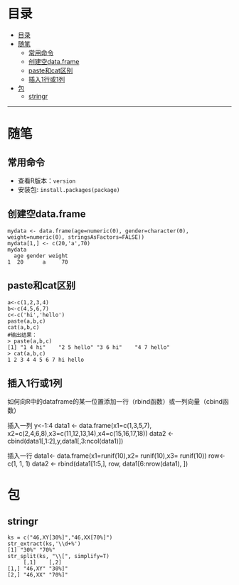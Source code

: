 # 目录

<!--自动插入TOC：https://github.com/ekalinin/github-markdown-toc-->
<!--ts-->
   * [目录](#目录)
   * [随笔](#随笔)
      * [常用命令](#常用命令)
      * [创建空data.frame](#创建空dataframe)
      * [paste和cat区别](#paste和cat区别)
      * [插入1行或1列](#插入1行或1列)
   * [包](#包)
      * [stringr](#stringr)

<!-- Added by: luyl, at: 2019-02-19T17:07+08:00 -->

<!--te-->

----

# 随笔

## 常用命令

* 查看R版本：`version`
* 安装包: `install.packages(package)`

## 创建空data.frame

```
mydata <- data.frame(age=numeric(0), gender=character(0), weight=numeric(0), stringsAsFactors=FALSE))
mydata[1,] <- c(20,'a',70)
mydata
  age gender weight
1  20      a     70
```

## paste和cat区别

```
a<-c(1,2,3,4)
b<-c(4,5,6,7)
c<-c('hi','hello')
paste(a,b,c)
cat(a,b,c)
#输出结果：
> paste(a,b,c)
[1] "1 4 hi"    "2 5 hello" "3 6 hi"    "4 7 hello"
> cat(a,b,c)
1 2 3 4 4 5 6 7 hi hello
```

## 插入1行或1列

如何向R中的dataframe的某一位置添加一行（rbind函数）或一列向量（cbind函数）

插入一列
y<-1:4
data1 <- data.frame(x1=c(1,3,5,7), x2=c(2,4,6,8),x3=c(11,12,13,14),x4=c(15,16,17,18))
data2 <- cbind(data1[,1:2],y,data1[,3:ncol(data1)])

插入一行
data1<- data.frame(x1=runif(10),x2= runif(10),x3= runif(10))
row<- c(1, 1, 1)
data2 <- rbind(data1[1:5,], row, data1[6:nrow(data1), ])

# 包

## stringr

```
ks = c("46,XY[30%]","46,XX[70%]")
str_extract(ks,'\\d+%')
[1] "30%" "70%"
str_split(ks, "\\[", simplify=T)
     [,1]    [,2]  
[1,] "46,XY" "30%]"
[2,] "46,XX" "70%]"
```